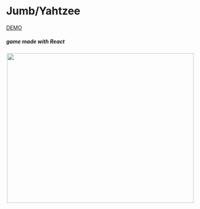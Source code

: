 # Jumb/Yahtzee

[DEMO](preska-jumb.netlify.app)

##### game made with React

<p align="center">
  <img width="500" height="400" src="https://i.imgur.com/aFCOxyO.png">
</p>
